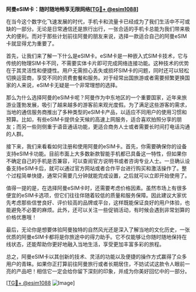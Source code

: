 **阿曼eSIM卡：随时随地畅享无限网络[[TG💪+ @esim1088](https://t.me/s/esim1088)]**

在当今这个数字化飞速发展的时代，手机卡和流量卡已经成为了我们生活中不可或缺的一部分。无论是日常通信还是旅行出行，一张合适的手机卡总能为我们带来极大的便利。而对于那些计划前往阿曼的朋友来说，选择一款适合自己的阿曼eSIM卡就显得尤为重要了。

首先，让我们来了解一下什么是eSIM卡。eSIM卡是一种嵌入式SIM卡技术，它与传统的物理SIM卡不同，不需要实体卡片即可完成网络连接功能。这种技术的优势在于其灵活性和便捷性。用户无需担心丢失或损坏SIM卡的问题，同时还可以轻松切换运营商，享受不同的资费套餐和服务。对于经常出国旅游或者需要频繁更换国家的人来说，eSIM卡无疑是一个非常理想的选择。

那么为什么选择阿曼的eSIM卡呢？阿曼作为中东地区的一个重要国家，近年来旅游业蓬勃发展，吸引了越来越多的游客前来观光度假。为了满足这些游客的需求，当地的通信服务商推出了多种类型的eSIM卡产品，以适应不同用户的使用习惯和预算。比如，有些eSIM卡提供全天候的高速上网服务，适合喜欢拍照分享的朋友；而另一些则侧重于语音通话功能，更适合商务人士或者需要长时间打电话沟通的人群。

接下来，我们来看看如何注册和使用阿曼的eSIM卡。首先，你需要确保你的设备支持eSIM卡功能。目前市面上大多数新款智能手机都已具备这一特性，但如果你不确定自己的手机是否兼容，可以查阅官方说明书或者咨询专业人士。一旦确认设备支持eSIM卡后，就可以通过官方网站或者合作平台进行购买和激活操作了。整个过程简单快捷，通常只需要几分钟就能完成设置，之后就可以立即开始使用了。

值得一提的是，在选择阿曼eSIM卡时，还需要考虑价格因素。虽然市场上有很多便宜的eSIM卡选项，但它们往往伴随着较低的质量和服务保障。因此建议大家优先考虑那些信誉良好、评价较高的品牌或平台，这样既能保证良好的用户体验，也能避免不必要的麻烦。此外，还可以关注一些促销活动，有时候会遇到非常划算的价格优惠哦！

最后，无论你是想要体验阿曼独特的自然风光还是深入了解当地的文化历史，一张优质的阿曼eSIM卡都将是你旅途中的得力助手。它不仅能够让你随时随地保持在线状态，还能帮助你更好地融入当地生活，享受更加丰富多彩的旅程。

总之，阿曼eSIM卡以其创新的技术、灵活的功能以及便捷的操作方式赢得了众多用户的青睐。如果你正打算前往阿曼旅行或者长期居住，不妨试试这款令人眼前一亮的产品吧！相信它一定会给你留下深刻的印象，并成为你美好回忆中的一部分。

[[TG💪+ @esim1088](https://t.me/s/esim1088) ![Image](https://i.postimg.cc/4NQfJmqS/Snipaste-2025-05-13-00-14-12.png)]
